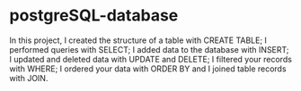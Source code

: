 # postgreSQL-database

In this project, I created the structure of a table with CREATE TABLE;
I performed queries with SELECT;
I added data to the database with INSERT;
I updated and deleted data with UPDATE and DELETE;
I filtered your records with WHERE;
I ordered your data with ORDER BY and
I joined table records with JOIN.
